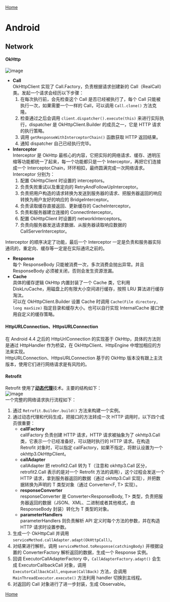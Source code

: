 [Home](../../README.md)  

# Android  

## Network  

#### OkHttp  
![image](https://user-images.githubusercontent.com/8423120/46715758-f3f55300-cc93-11e8-87df-424ce0ce5861.png)  
- **Call**  
OkHttpClient 实现了 Call.Factory，负责根据请求创建新的 Call（RealCall）类。发起一个请求会经历以下步骤：  
    1. 在每次执行前，会先检查这个 Call 是否已经被执行了，每个 Call 只能被执行一次，如果需要一个一样的 Call，可以调用 `Call.clone()` 方法克隆。  
    2. 检查通过之后会调用 `client.dispatcher().execute(this)` 来进行实际执行，dispatcher 是 OkHttpClient.Builder 的成员之一，它是 HTTP 请求的执行策略。  
    3. 调用 `getResponseWithInterceptorChain()` 函数获取 HTTP 返回结果。  
    4. 通知 dispatcher 自己已经执行完毕。  
- **Interceptor**  
Interceptor 是 OkHttp 最核心的内容，它把实际的网络请求、缓存、透明压缩等功能都统一了起来，每一个功能都只是一个 Interceptor，再把它们连接成一个 Interceptor.Chain，环环相扣，最终圆满完成一次网络请求。  
Interceptor 分别为：  
    1. 配置 OkHttpClient 时设置的 interceptors。  
    2. 负责失败重试以及重定向的 RetryAndFollowUpInterceptor。  
    3. 负责把用户构造的请求转换为发送到服务器的请求、把服务器返回的响应转换为用户友好的响应的 BridgeInterceptor。  
    4. 负责读取缓存直接返回、更新缓存的 CacheInterceptor。  
    5. 负责和服务器建立连接的 ConnectInterceptor。  
    6. 配置 OkHttpClient 时设置的 networkInterceptors。  
    7. 负责向服务器发送请求数据、从服务器读取响应数据的 CallServerInterceptor。  

Interceptor 的顺序决定了功能，最后一个 Interceptor 一定是负责和服务器实际通讯的，重定向、缓存等一定是在实际通讯之前的。  
- **Response**  
每个 ResponseBody 只能被消费一次，多次消费会抛出异常。并且 ResponseBody 必须被关闭，否则会发生资源泄漏。  
- **Cache**  
具体的缓存逻辑 OkHttp 内置封装了一个 Cache 类，它利用 DiskLruCache，用磁盘上的有限大小空间进行缓存，按照 LRU 算法进行缓存淘汰。  
可以在 OkHttpClient.Builder 设置 Cache 时调用 `Cache(File directory, long maxSize)` 指定目录和缓存大小。也可以自行实现 InternalCache 接口使用自定义的缓存策略。  

#### HttpURLConnection、HttpsURLConnection  
在 Android 4.4 之后的 HttpUrlConnection 的实现基于 OkHttp，具体的方法则是通过 HttpHandler 作为桥梁，在 OkHttpClient、HttpEngine 中增加相应的方法来实现。  
HttpURLConnection、HttpsURLConnection 基于的 OkHttp 版本没有跟上主流版本，使用它们进行网络请求是有风险的。  

#### Retrofit  
Retrofit 使用了[**动态代理**](../java/DesignPatterns.md#动态代理)技术。主要的结构如下：  
![image](https://user-images.githubusercontent.com/8423120/46720246-961c3780-cca2-11e8-80eb-a122319facd4.png)  
一个完整的网络请求执行流程如下：  
1. 通过 `Retrofit.Builder.build()` 方法来构建一个实例。  
2. 通过动态代理和代码生成，把接口的方法转成一次 HTTP 调用时，以下四个成员很重要：  
    - **callFactory**  
    callFactory 负责创建 HTTP 请求，HTTP 请求被抽象为了 okhttp3.Call 类，它表示一个已经准备好，可以随时执行的 HTTP 请求。在构造 Retrofit 对象时，可以指定 callFactory，如果不指定，将默认设置为一个 okhttp3.OkHttpClient。  
    - **callAdapter**  
    callAdapter 把 retrofit2.Call<T> 转为 T（注意和 okhttp3.Call 区分，retrofit2.Call<T> 表示的是对一个 Retrofit 方法的调用），这个过程会发送一个 HTTP 请求，拿到服务器返回的数据（通过 okhttp3.Call 实现），并把数据转换为声明的 T 类型对象（通过 Converter<F, T> 实现）。  
    - **responseConverter**  
    responseConverter 是 Converter<ResponseBody, T> 类型，负责把服务器返回的数据（JSON、XML、二进制或者其他格式，由 ResponseBody 封装）转化为 T 类型的对象。  
    - **parameterHandlers**  
    parameterHandlers 则负责解析 API 定义时每个方法的参数，并在构造 HTTP 请求时设置参数。  
3. 生成一个 OkHttpCall 并调用 `serviceMethod.callAdapter.adapt(OkHttpCall)`。  
4. 对结果进行解析。调用 `serviceMethod.toResponse(catchingBody)` 并根据设置的 ConverterFactory 解析返回的数据，生成一个 Response 实例。  
5. 回调 ExecutorCallAdapterFactory 中，`CallAdapterFactory.adapt()` 会生成 ExecutorCallbackCall 对象，调用 `ExecutorCallbackCall,enqueue(CallBack)` 方法，会调用 `MainThreadExecutor.execute()` 方法利用 handler 切换到主线程。  
6. 对返回的 Call 对象进行了进一步封装，生成 Observable<Response>。  


[Home](../../README.md)  